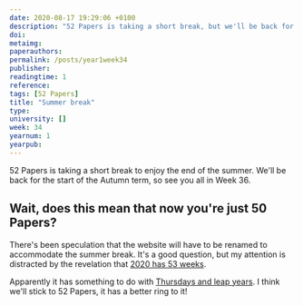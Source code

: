 ```yaml
---
date: 2020-08-17 19:29:06 +0100
description: "52 Papers is taking a short break, but we'll be back for the start of the Autumn term. See you all in Week 36. In the meantime, hit 'read summary' for a burning FAQ."
doi:
metaimg:
paperauthors:
permalink: /posts/year1week34
publisher:
readingtime: 1
reference: 
tags: [52 Papers]
title: "Summer break"
type:
university: []
week: 34
yearnum: 1
yearpub:
---
```


52 Papers is taking a short break to enjoy the end of the summer. We'll be back for the start of the Autumn term, so see you all in Week 36.

## Wait, does this mean that now you're just 50 Papers?

There's been speculation that the website will have to be renamed to accommodate the summer break. It's a good question, but my attention is distracted by the revelation that [2020 has 53 weeks](https://www.epochconverter.com/weeks/2020).  

Apparently it has something to do with [Thursdays and leap years](https://en.wikipedia.org/wiki/ISO_week_date). I think we'll stick to 52 Papers, it has a better ring to it!
